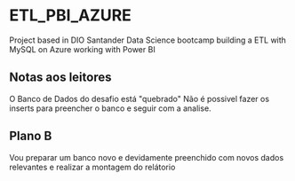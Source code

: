 # ETL_PBI_AZURE
Project based in DIO Santander Data Science bootcamp building a ETL with MySQL on Azure working with Power BI

## Notas aos leitores
O Banco de Dados do desafio está "quebrado"
Não é possivel fazer os inserts para preencher o banco e seguir com a analise.

## Plano B

Vou preparar um banco novo e devidamente preenchido com novos dados relevantes e realizar a montagem do relátorio